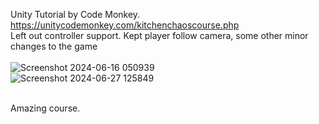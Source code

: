Unity Tutorial by Code Monkey. 
https://unitycodemonkey.com/kitchenchaoscourse.php
<br/>
Left out controller support. Kept player follow camera, some other minor changes to the game
<br/>
<br/>
![Screenshot 2024-06-16 050939](https://github.com/J8rgen/KitchenChaos/assets/92487999/c8a6a6a4-44d3-4eaa-bb81-60ce417c904e)
<br/>
![Screenshot 2024-06-27 125849](https://github.com/J8rgen/KitchenChaos/assets/92487999/fc0146e8-32f0-4fd5-ad55-063e285904f6)

<br/>
Amazing course.
